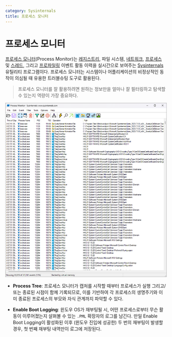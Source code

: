 ```yaml
---
category: Sysinternals
title: 프로세스 모니터
---
```

# 프로세스 모니터
[프로세스 모니터](https://aka.ms/procmon)(Process Monitor)는 [레지스트리](ko.Registry.md), 파일 시스템, [네트워크](ko.Network.md), [프로세스](ko.Process.md) 및 [스레드](ko.Process.md#스레드), 그리고 [프로파일링](https://ko.wikipedia.org/wiki/프로파일링_(컴퓨터_프로그래밍)) 이벤트 활동 이력을 실시간으로 보여주는 [Sysinternals](ko.Sysinternals.md) 유틸리티 프로그램이다. 프로세스 모니터는 시스템이나 어플리케이션의 비정상적인 동작이 의심될 때 유용한 트러블슈팅 도구로 활용된다.

> 프로세스 모니터를 잘 활용하려면 원하는 정보만을 얼마나 잘 필터링하고 탐색할 수 있는지 역량이 가장 중요하다.

![프로세스 모니터 유틸리티 프로그램](./images/sysinternals_procmon.png)

* **Process Tree**: 프로세스 모니터가 캡처를 시작할 때부터 프로세스가 실행 그리고/또는 종료된 시점이 함께 기록되므로, 이를 기반하여 각 프로세스의 생명주기와 이미 종료된 프로세스의 부모와 자식 관계까지 파악할 수 있다.

* **Enable Boot Logging**: 윈도우 OS가 재부팅될 시, 어떤 프로세스로부터 무슨 활동이 이루어졌는지 살펴볼 수 있는 `.PML` 확장자의 로그를 남긴다. 만일 Enable Boot Logging이 활성화된 이후 (윈도우 진입에 성공한) 두 번의 재부팅이 발생할 경우, 첫 번째 재부팅 내역만이 로그에 저장된다.
